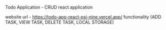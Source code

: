 Todo Application - CRUD react application

website url - https://todo-app-react-psi-nine.vercel.app/
functionality
(ADD TASK,
VIEW TASK,
DELETE TASK,
LOCAL STORAGE)
